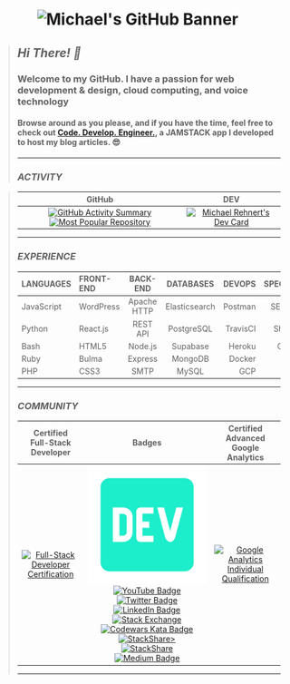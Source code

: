 <h1 align='center'><img src="https://github.com/killshot13/killshot13/blob/master/assets/github_banner.gif" alt="Michael's GitHub Banner"></h1>

>## _*Hi There! 👋*_
>
>### Welcome to my GitHub. I have a passion for web development & design, cloud computing, and voice technology
>
>#### Browse around as you please, and if you have the time, feel free to check out [Code. Develop. Engineer.](https://rehnert.co), a JAMSTACK app I developed to host my blog articles. 😎
>
>---
>
>### _**ACTIVITY**_
>

>| GitHub | DEV |
>| :---: | :---: |
>| [![GitHub Activity Summary](https://github-readme-stats.vercel.app/api?username=killshot13&hide=issues&hide_border=true&border_radius=10&custom_title=Michael%27s%20Github%20Stats&count_private=true&line_height=24&hide_title=true&hide_rank=true&show_icons=true&theme=slateorange&bg_color=30,111a20,1c2c35)](https://github.com/killshot13?tab=overview&from=2022-10-01&to=2022-10-21) [![Most Popular Repository](https://github-readme-stats.vercel.app/api/pin?username=killshot13&repo=express-smtp-mailer&show_icons=true&theme=slateorange&bg_color=30,111a20,1c2c35&hide_border=true&border_radius=10)](https://github.com/killshot13/express-smtp-mailer) | [![Michael Rehnert's Dev Card](https://github.com/killshot13/killshot13/blob/master/devcard.png)](https://app.daily.dev/killshot13) |
>
>---
>
>### _**EXPERIENCE**_
>
>| **LANGUAGES** | **FRONT-END** | **BACK-END** | **DATABASES** | **DEVOPS** | **SPECIALTIES** |
>| :--- | :--- | :---: | :---: | ---: | ---: |
>| JavaScript | WordPress | Apache HTTP | Elasticsearch | Postman | SEO/Mobile |
>| Python | React.js | REST API | PostgreSQL | TravisCI | SharePoint |
>| Bash | HTML5 | Node.js | Supabase | Heroku | CyberSec |
>| Ruby | Bulma | Express | MongoDB | Docker | EOSIO |
>| PHP | CSS3 | SMTP | MySQL | GCP | RPA |
>
>---
>
>### _**COMMUNITY**_
>
>| Certified<br />Full-Stack Developer | Badges | Certified<br />Advanced Google Analytics |
>| :---: | :---: | :---: |
>| <a href="https://www.credential.net/5c1026d8-e612-4bc5-8cf4-823935963271"><img src="https://raw.githubusercontent.com/killshot13/verbose-octo-memory/main/ironhack-badge.png" width="250px" alt="Full-Stack Developer Certification"/></a> | [![Dev Community Badge](https://github.com/killshot13/killshot13/blob/master/assets/devcommunity.svg)](https://dev.to/killshot13)<br />[![YouTube Badge](https://img.shields.io/badge/YouTube-informational?style=for-the-badge&logo=youtube&logoColor=white&color=FF0000)](https://www.linkedin.com/in/dmrehnert)<br />[![Twitter Badge](https://img.shields.io/badge/Twitter-informational?style=for-the-badge&logo=twitter&logoColor=white&color=1CA2F1)](https://twitter.com/@killsh0t13) [![LinkedIn Badge](https://img.shields.io/badge/LinkedIn-informational?style=for-the-badge&logo=linkedin&logoColor=white&color=0D76A8)](https://www.linkedin.com/in/dmrehnert) <br />[![Stack Exchange](https://stackexchange.com/users/flair/17531519.png?theme=dark)](https://stackexchange.com/users/17531519)<br />[![Codewars Kata Badge](https://www.codewars.com/users/killshot13/badges/small)](https://www.codewars.com/users/killshot13)<br />[![StackShare>](<http://img.shields.io/badge/professional-stack-f98c19.svg?&style=for-the-badge>)](<https://stackshare.io/safe-this-home-llc/main-site-stack>)<br />[![StackShare](http://img.shields.io/badge/personal-stack-17b9b0.svg?style=for-the-badge)](https://stackshare.io/killshot13/personal-stack)<br />[![Medium Badge](https://img.shields.io/badge/Medium-informational?style=for-the-badge&logo=Medium&logoColor=white&color=000000)](https://medium.com/@sth13) | <a href="https://skillshop.exceedlms.com/student/award/X0BtrNg3bJtapYjVIs7gUauS"><img src="https://i.stack.imgur.com/yXKgm.png" width="250px" height="225px" alt="Google Analytics Individual Qualification"/></a> |
>
>---
>
<!--  daily.dev BOOKMARKS:START -->
<!--  daily.dev BOOKMARKS:END -->
